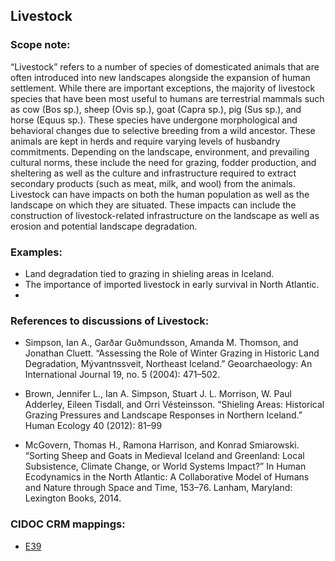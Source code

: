 
## Livestock

###  Scope note: 
“Livestock” refers to a number of species of domesticated animals that are often introduced into new landscapes alongside the expansion of human settlement. While there are important exceptions, the majority of livestock species that have been most useful to humans are terrestrial mammals such as cow (Bos sp.), sheep (Ovis sp.), goat (Capra sp.), pig (Sus sp.), and horse (Equus sp.). These species have undergone morphological and behavioral changes due to selective breeding from a wild ancestor. These animals are kept in herds and require varying levels of husbandry commitments. Depending on the landscape, environment, and prevailing cultural norms, these include the need for grazing, fodder production, and sheltering as well as the culture and infrastructure required to extract secondary products (such as meat, milk, and wool) from the animals. Livestock can have impacts on both the human population as well as the landscape on which they are situated. These impacts can include the construction of livestock-related infrastructure on the landscape as well as erosion and potential landscape degradation.

### Examples: 

* Land degradation tied to grazing in shieling areas in Iceland.
* The importance of imported livestock in early survival in North Atlantic.
* 

### References to discussions of Livestock:

* Simpson, Ian A., Garðar Guðmundsson, Amanda M. Thomson, and Jonathan Cluett. “Assessing the Role of Winter Grazing in Historic Land Degradation, Mývantnssveit, Northeast Iceland.” Geoarchaeology: An International Journal 19, no. 5 (2004): 471–502.

* Brown, Jennifer L., Ian A. Simpson, Stuart J. L. Morrison, W. Paul Adderley, Eileen Tisdall, and Orri Vésteinsson. “Shieling Areas: Historical Grazing Pressures and Landscape Responses in Northern Iceland.” Human Ecology 40 (2012): 81–99

* McGovern, Thomas H., Ramona Harrison, and Konrad Smiarowski. “Sorting Sheep and Goats in Medieval Iceland and Greenland: Local Subsistence, Climate Change, or World Systems Impact?” In Human Ecodynamics in the North Atlantic: A Collaborative Model of Humans and Nature through Space and Time, 153–76. Lanham, Maryland: Lexington Books, 2014.

### CIDOC CRM mappings: 

* [E39](http://www.cidoc-crm.org/Entity/e39-actor/version-6.1)



